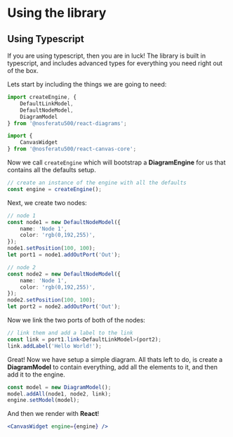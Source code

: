 # Using the library

## Using Typescript

If you are using typescript, then you are in luck! The library is built in typescript, and includes advanced types for everything you need right out of the box. 

Lets start by including the things we are going to need:

```typescript
import createEngine, { 
    DefaultLinkModel, 
    DefaultNodeModel,
    DiagramModel 
} from '@nosferatu500/react-diagrams';

import {
    CanvasWidget
} from '@nosferatu500/react-canvas-core';
```

Now we call `createEngine` which will bootstrap a **DiagramEngine** for us that contains all the defaults setup.

```typescript
// create an instance of the engine with all the defaults
const engine = createEngine();
```

Next, we create two nodes:

```typescript
// node 1
const node1 = new DefaultNodeModel({
	name: 'Node 1',
	color: 'rgb(0,192,255)',
});
node1.setPosition(100, 100);
let port1 = node1.addOutPort('Out');

// node 2
const node2 = new DefaultNodeModel({
	name: 'Node 1',
	color: 'rgb(0,192,255)',
});
node2.setPosition(100, 100);
let port2 = node2.addOutPort('Out');
```

Now we link the two ports of both of the nodes:

```typescript
// link them and add a label to the link
const link = port1.link<DefaultLinkModel>(port2);
link.addLabel('Hello World!');
```

Great! Now we have setup a simple diagram. All thats left to do, is create a **DiagramModel** to contain everything, add all the elements to it, and then add it to the engine.

```typescript
const model = new DiagramModel();
model.addAll(node1, node2, link);
engine.setModel(model);
```

And then we render with **React**!

```jsx
<CanvasWidget engine={engine} />
```
